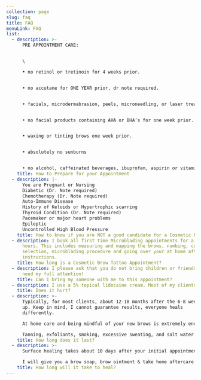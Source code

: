 ```yaml
---
collection: page
slug: faq
title: FAQ
menuLink: FAQ
list:
  - description: >-
      PRE APPOINTMENT CARE:


      \

      • no retinol or tretinoin for 4 weeks prior.


      • no accutane for ONE YEAR prior, dr note required.


      • facials, microdermabrasion, peels, microneedling, or laser treatments 4 weeks prior.


      • no facial products containing AHA or BHA’s for one week prior.


      • waxing or tinting brows one week prior.


      • absolutely no sunburns


      • no alcohol, caffeinated beverages, ibuprofen, aspirin or vitamin E 48 hours prior.
    title: How to Prepare for your Appointment
  - description: |-
      You are Pregnant or Nursing  
      Diabetic (Dr. Note required)  
      Chemotherapy (Dr. Note required)  
      Auto-Immune Disease  
      History of Keloids or Hypertrophic scarring  
      Thyroid Condition (Dr. Note required)  
      Pacemaker or major heart problems  
      Epileptic  
      Uncontrolled High Blood Pressure
    title: How to know if you are NOT a good candidate for a Cosmetic Brow Tattoo
  - description: I book all first time Microblading appointments for a minimum of 2
      hours. This includes measuring and mapping the brows, numbing, color
      selection, microblading procedure and going over your at home aftercare
      instructions.
    title: How long is a Cosmetic Brow Tattoo Appointment?
  - description: I please ask that you do not bring children or friends. Your brows
      need my full attention!
    title: Can I bring my someone with me to this appointment?
  - description: I use a 5% topical lidocaine cream. Most of my clients dont feel a thing!
    title: Does it hurt?
  - description: >-
      Typically, for most clients, about 12-18 months after the 6-8 week touch
      up. Keep in mind, I cannot guarantee results, everyone heals
      differently.  

      At home care and being mindful of your new brows is extremely encouraged!\

      Tanning, exfoliants, smoking, excessive sweating, and salt water swimming are some factors to early fading in some people.
    title: How long does it last?
  - description: >-
      Surface healing takes about 10 days after your initial appointment.  

      I will give you a brow soap, brow ointment & take home aftercare sheet to go over any descriptions you may have before you come back for your touch up visit.
    title: How long will it take to heal?
---
```

